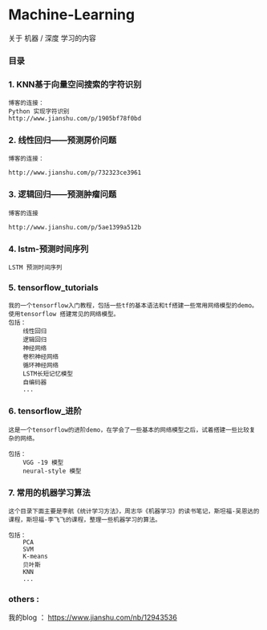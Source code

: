 ﻿# Machine-Learning
关于 机器 / 深度 学习的内容 

### 目录
### 1. KNN基于向量空间搜索的字符识别

    博客的连接： 
    Python 实现字符识别
    http://www.jianshu.com/p/1905bf78f0bd

### 2. 线性回归——预测房价问题

    博客的连接：
    
    http://www.jianshu.com/p/732323ce3961

### 3. 逻辑回归——预测肿瘤问题

    博客的连接
    
    http://www.jianshu.com/p/5ae1399a512b

### 4. lstm-预测时间序列

    LSTM 预测时间序列


### 5. tensorflow_tutorials  

    我的一个tensorflow入门教程，包括一些tf的基本语法和tf搭建一些常用网络模型的demo。使用tensorflow 搭建常见的网络模型。
    包括：
        线性回归
        逻辑回归
        神经网络
        卷积神经网络
        循环神经网络
        LSTM长短记忆模型
        自编码器
        ...


### 6. tensorflow_进阶
    这是一个tensorflow的进阶demo，在学会了一些基本的网络模型之后，试着搭建一些比较复杂的网络。
    
    包括：
        VGG -19 模型
        neural-style 模型

### 7. 常用的机器学习算法

    这个目录下面主要是李航《统计学习方法》，周志华《机器学习》的读书笔记，斯坦福-吴恩达的课程，斯坦福-李飞飞的课程，整理一些机器学习的算法。
    
    包括：
        PCA 
        SVM  
        K-means 
        贝叶斯
        KNN
        ...


### others :
我的blog ： https://www.jianshu.com/nb/12943536 

    
